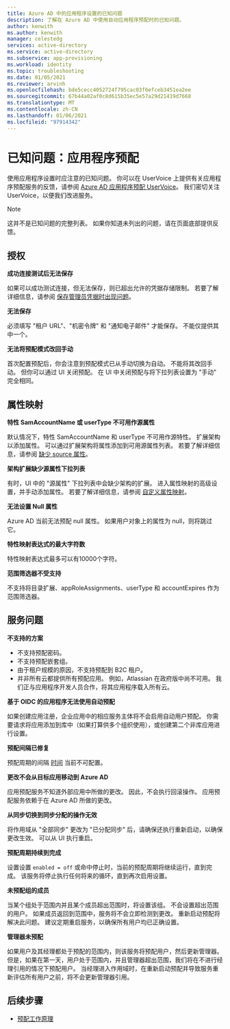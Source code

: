 ```yaml
---
title: Azure AD 中的应用程序设置的已知问题
description: 了解在 Azure AD 中使用自动应用程序预配时的已知问题。
author: kenwith
ms.author: kenwith
manager: celestedg
services: active-directory
ms.service: active-directory
ms.subservice: app-provisioning
ms.workload: identity
ms.topic: troubleshooting
ms.date: 01/05/2021
ms.reviewer: arvinh
ms.openlocfilehash: bde5cecc4052724f795cac03f6efceb3451ea2ee
ms.sourcegitcommit: 67b44a02af0c8d615b35ec5e57a29d21419d7668
ms.translationtype: MT
ms.contentlocale: zh-CN
ms.lasthandoff: 01/06/2021
ms.locfileid: "97914342"
---
```

# <a name="known-issues-application-provisioning"></a>已知问题：应用程序预配
使用应用程序设置时应注意的已知问题。 你可以在 UserVoice 上提供有关应用程序预配服务的反馈，请参阅 [Azure AD 应用程序预配 UserVoice](https://aka.ms/appprovisioningfeaturerequest)。 我们密切关注 UserVoice，以便我们改进服务。 

> [!NOTE]
> 这并不是已知问题的完整列表。 如果你知道未列出的问题，请在页面底部提供反馈。

## <a name="authorization"></a>授权 

**成功连接测试后无法保存**

如果可以成功测试连接，但无法保存，则已超出允许的凭据存储限制。 若要了解详细信息，请参阅 [保存管理员凭据时出现问题](./user-provisioning.md)。

**无法保存**

必须填写 "租户 URL"、"机密令牌" 和 "通知电子邮件" 才能保存。 不能仅提供其中一个。 

**无法将预配模式改回手动**

首次配置预配后，你会注意到预配模式已从手动切换为自动。 不能将其改回手动。 但你可以通过 UI 关闭预配。 在 UI 中关闭预配与将下拉列表设置为 "手动" 完全相同。  


## <a name="attribute-mappings"></a>属性映射 

**特性 SamAccountName 或 userType 不可用作源属性**

默认情况下，特性 SamAccountName 和 userType 不可用作源特性。 扩展架构以添加属性。 可以通过扩展架构将属性添加到可用源属性列表。 若要了解详细信息，请参阅 [缺少 source 属性](user-provisioning-sync-attributes-for-mapping.md)。 

**架构扩展缺少源属性下拉列表**

有时，UI 中的 "源属性" 下拉列表中会缺少架构的扩展。 进入属性映射的高级设置，并手动添加属性。 若要了解详细信息，请参阅 [自定义属性映射](customize-application-attributes.md)。

**无法设置 Null 属性**

Azure AD 当前无法预配 null 属性。 如果用户对象上的属性为 null，则将跳过它。 

**特性映射表达式的最大字符数**

特性映射表达式最多可以有10000个字符。 

**范围筛选器不受支持**

不支持将目录扩展、appRoleAssignments、userType 和 accountExpires 作为范围筛选器。


## <a name="service-issues"></a>服务问题 

**不支持的方案**

- 不支持预配密码。 
- 不支持预配嵌套组。 
- 由于租户规模的原因，不支持预配到 B2C 租户。
- 并非所有云都提供所有预配应用。 例如，Atlassian 在政府版中尚不可用。 我们正与应用程序开发人员合作，将其应用程序载入所有云。

**基于 OIDC 的应用程序无法使用自动预配**

如果创建应用注册，企业应用中的相应服务主体将不会启用自动用户预配。 你需要请求将应用添加到库中（如果打算供多个组织使用），或创建第二个非库应用进行设置。 

**预配间隔已修复**

预配周期的间隔 [时间](./application-provisioning-when-will-provisioning-finish-specific-user.md#how-long-will-it-take-to-provision-users) 当前不可配置。 

**更改不会从目标应用移动到 Azure AD**

应用预配服务不知道外部应用中所做的更改。 因此，不会执行回滚操作。 应用预配服务依赖于在 Azure AD 所做的更改。 

**从同步切换到同步分配的操作无效**

将作用域从 "全部同步" 更改为 "已分配同步" 后，请确保还执行重新启动，以确保更改生效。 可以从 UI 执行重启。

**预配周期持续到完成**

设置设置 `enabled = off` 或命中停止时，当前的预配周期将继续运行，直到完成。 该服务将停止执行任何将来的循环，直到再次启用设置。

**未预配组的成员**

当某个组处于范围内并且某个成员超出范围时，将设置该组。 不会设置超出范围的用户。 如果成员返回到范围中，服务将不会立即检测到更改。 重新启动预配将解决此问题。 建议定期重启服务，以确保所有用户均已正确设置。  

**管理器未预配**

如果用户及其经理都处于预配的范围内，则该服务将预配用户，然后更新管理器。 但是，如果在第一天，用户处于范围内，并且管理器超出范围，我们将在不进行经理引用的情况下预配用户。 当经理进入作用域时，在重新启动预配并导致服务重新评估所有用户之前，将不会更新管理器引用。 

## <a name="next-steps"></a>后续步骤
- [预配工作原理](how-provisioning-works.md)
